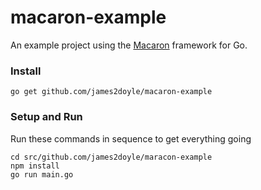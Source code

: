 # macaron-example

An example project using the [Macaron](https://github.com/Unknwon/macaron) framework for Go.

### Install

```shell
go get github.com/james2doyle/macaron-example
```

### Setup and Run

Run these commands in sequence to get everything going

```
cd src/github.com/james2doyle/maracon-example
npm install
go run main.go
```
